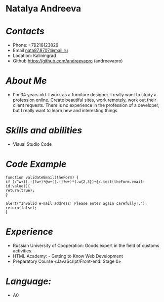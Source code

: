 # Natalya Andreeva

# _Contacts_

* Phone: +79216123829
* Email nata87.8707@mail.ru
* Location: Kaliningrad
* Github https://github.com/andreevapro (andreevapro)

# _About Me_

* I'm 34 years old. I work as a furniture designer. I really want to study a profession online. Create beautiful sites, work remotely, work out their client requests. There is no experience in the profession of a developer, but I really want to learn new and interesting things.

# _Skills and abilities_

*  Visual Studio Code

# _Code Example_


```
function validateEmail(theForm) {
if (/^w+([.-]?w+)*@w+([.-]?w+)*(.w{2,3})+$/.test(theForm.email-id.value)){
return(true);
}

alert("Invalid e-mail address! Please enter again carefully!.");
return(false);
} 

```
# _Experience_

* Russian University of Cooperation: Goods expert in the field of customs activities.
* HTML Academy: - Getting to Know Web Development
* Preparatory Course «JavaScript/Front-end. Stage 0»

# _Language:_

* A0

